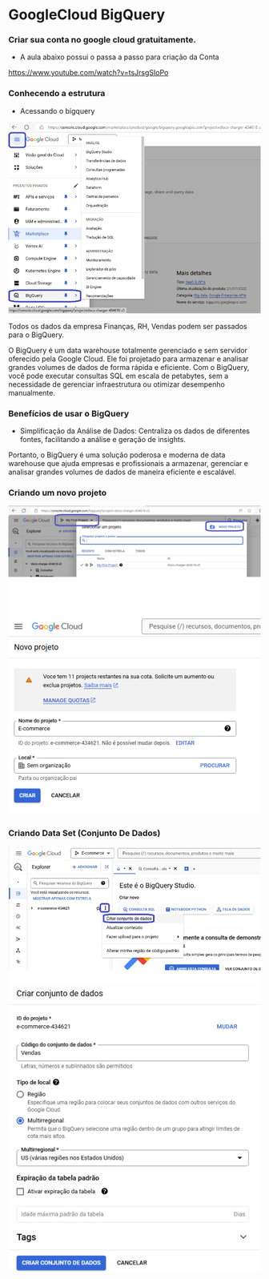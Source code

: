 # GoogleCloud BigQuery

### Criar sua conta no google cloud gratuitamente.
- A aula abaixo possui o passa a passo para criação da Conta

https://www.youtube.com/watch?v=tsJrsgSIoPo

### Conhecendo a estrutura

- Acessando o bigquery

<img src="https://github.com/JosiTubaroski/GoogleCloud_BigQuer/blob/main/img/01_Acesso_Big_Query.jpg">

Todos os dados da empresa Finanças, RH, Vendas podem ser passados para o BigQuery.

 O BigQuery é um data warehouse totalmente gerenciado e sem servidor oferecido pela Google Cloud. Ele foi projetado para armazenar e analisar grandes volumes de dados de forma rápida e eficiente. Com o BigQuery, você pode executar consultas SQL em escala de petabytes, sem a necessidade de gerenciar infraestrutura ou otimizar desempenho manualmente.

 ### Benefícios de usar o BigQuery

 - Simplificação da Análise de Dados: Centraliza os dados de diferentes fontes, facilitando a análise e geração de insights.

 Portanto, o BigQuery é uma solução poderosa e moderna de data warehouse que ajuda empresas e profissionais a armazenar, gerenciar e analisar grandes volumes de dados de maneira eficiente e escalável.

### Criando um novo projeto

<img src="https://github.com/JosiTubaroski/GoogleCloud_BigQuer/blob/main/img/02_Novo_Projeto.jpg">

<img src="https://github.com/JosiTubaroski/GoogleCloud_BigQuer/blob/main/img/Criando_Projeto.png">

### Criando Data Set (Conjunto De Dados)

<img src="https://github.com/JosiTubaroski/GoogleCloud_BigQuer/blob/main/img/03_Criar_Conjunto_Dados.jpg">

<img src="https://github.com/JosiTubaroski/GoogleCloud_BigQuer/blob/main/img/04_Conjunto_Dados_2.png">









